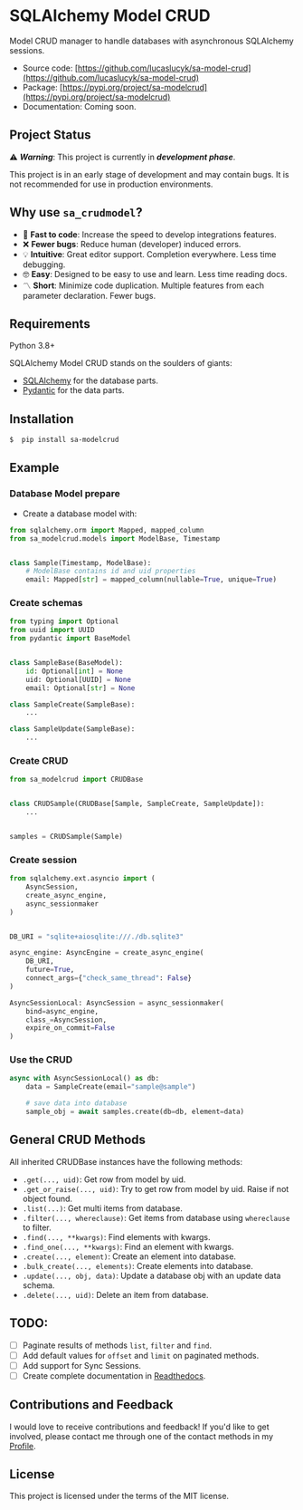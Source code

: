 # SQLAlchemy Model CRUD
Model CRUD manager to handle databases with asynchronous SQLAlchemy sessions.


- Source code: [https://github.com/lucaslucyk/sa-model-crud](https://github.com/lucaslucyk/sa-model-crud)
- Package: [https://pypi.org/project/sa-modelcrud](https://pypi.org/project/sa-modelcrud)
- Documentation: Coming soon.


## Project Status
⚠️ **_Warning_**: This project is currently in __*development phase*__.

This project is in an early stage of development and may contain bugs. It is not recommended for use in production environments.


## Why use `sa_crudmodel`?

- 🚀 __Fast to code__: Increase the speed to develop integrations features.
- ❌ __Fewer bugs__: Reduce human (developer) induced errors.
- 💡 __Intuitive__: Great editor support. Completion everywhere. Less time debugging.
- 🤓 __Easy__: Designed to be easy to use and learn. Less time reading docs.
- 〽️  __Short__: Minimize code duplication. Multiple features from each parameter declaration. Fewer bugs.


## Requirements
Python 3.8+

SQLAlchemy Model CRUD stands on the soulders of giants:
- [SQLAlchemy](https://www.sqlalchemy.org/) for the database parts.
- [Pydantic](https://docs.pydantic.dev) for the data parts.


## Installation
```bash
$  pip install sa-modelcrud
```

## Example

### Database Model prepare
- Create a database model with:

```python
from sqlalchemy.orm import Mapped, mapped_column
from sa_modelcrud.models import ModelBase, Timestamp


class Sample(Timestamp, ModelBase):
    # ModelBase contains id and uid properties
    email: Mapped[str] = mapped_column(nullable=True, unique=True)
```

### Create schemas

```python
from typing import Optional
from uuid import UUID
from pydantic import BaseModel


class SampleBase(BaseModel):
    id: Optional[int] = None
    uid: Optional[UUID] = None
    email: Optional[str] = None

class SampleCreate(SampleBase):
    ...

class SampleUpdate(SampleBase):
    ...
```

### Create CRUD

```python
from sa_modelcrud import CRUDBase


class CRUDSample(CRUDBase[Sample, SampleCreate, SampleUpdate]):
    ...


samples = CRUDSample(Sample)
```


### Create session

```python
from sqlalchemy.ext.asyncio import (
    AsyncSession,
    create_async_engine,
    async_sessionmaker
)


DB_URI = "sqlite+aiosqlite:///./db.sqlite3"

async_engine: AsyncEngine = create_async_engine(
    DB_URI,
    future=True,
    connect_args={"check_same_thread": False}
)

AsyncSessionLocal: AsyncSession = async_sessionmaker(
    bind=async_engine,
    class_=AsyncSession,
    expire_on_commit=False
)
```

### Use the CRUD

```python
async with AsyncSessionLocal() as db:
    data = SampleCreate(email="sample@sample")

    # save data into database
    sample_obj = await samples.create(db=db, element=data)
```



## General CRUD Methods

All inherited CRUDBase instances have the following methods:

- `.get(..., uid)`: Get row from model by uid.
- `.get_or_raise(..., uid)`: Try to get row from model by uid. Raise if not object found.
- `.list(...)`: Get multi items from database.
- `.filter(..., whereclause)`: Get items from database using `whereclause` to filter.
- `.find(..., **kwargs)`: Find elements with kwargs.
- `.find_one(..., **kwargs)`: Find an element with kwargs.
- `.create(..., element)`: Create an element into database.
- `.bulk_create(..., elements)`: Create elements into database.
- `.update(..., obj, data)`: Update a database obj with an update data schema.
- `.delete(..., uid)`: Delete an item from database.


## TODO:
- [ ] Paginate results of methods `list`, `filter` and `find`.
- [ ] Add default values for `offset` and `limit` on paginated methods.
- [ ] Add support for Sync Sessions.
- [ ] Create complete documentation in [Readthedocs](https://about.readthedocs.com/).

## Contributions and Feedback
I would love to receive contributions and feedback! If you'd like to get involved, please contact me through one of the contact methods in my [Profile](https://github.com/lucaslucyk).


## License
This project is licensed under the terms of the MIT license.